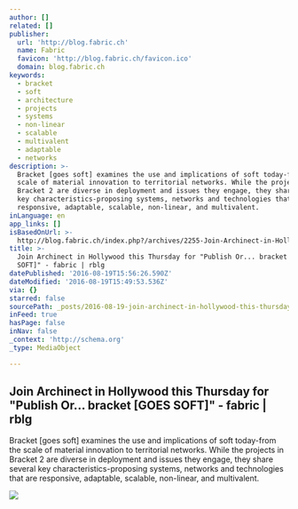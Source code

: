```yaml
---
author: []
related: []
publisher:
  url: 'http://blog.fabric.ch'
  name: Fabric
  favicon: 'http://blog.fabric.ch/favicon.ico'
  domain: blog.fabric.ch
keywords:
  - bracket
  - soft
  - architecture
  - projects
  - systems
  - non-linear
  - scalable
  - multivalent
  - adaptable
  - networks
description: >-
  Bracket [goes soft] examines the use and implications of soft today-from the
  scale of material innovation to territorial networks. While the projects in
  Bracket 2 are diverse in deployment and issues they engage, they share several
  key characteristics-proposing systems, networks and technologies that are
  responsive, adaptable, scalable, non-linear, and multivalent.
inLanguage: en
app_links: []
isBasedOnUrl: >-
  http://blog.fabric.ch/index.php?/archives/2255-Join-Archinect-in-Hollywood-this-Thursday-for-Publish-Or...-bracket-GOES-SOFT.html
title: >-
  Join Archinect in Hollywood this Thursday for "Publish Or... bracket [GOES
  SOFT]" - fabric | rblg
datePublished: '2016-08-19T15:56:26.590Z'
dateModified: '2016-08-19T15:49:53.536Z'
via: {}
starred: false
sourcePath: _posts/2016-08-19-join-archinect-in-hollywood-this-thursday-for-publish-or.md
inFeed: true
hasPage: false
inNav: false
_context: 'http://schema.org'
_type: MediaObject

---
```

<article style=""><h1>Join Archinect in Hollywood this Thursday for "Publish Or... bracket [GOES SOFT]" - fabric | rblg</h1><p>Bracket [goes soft] examines the use and implications of soft today-from the scale of material innovation to territorial networks. While the projects in Bracket 2 are diverse in deployment and issues they engage, they share several key characteristics-proposing systems, networks and technologies that are responsive, adaptable, scalable, non-linear, and multivalent.</p><img src="http://blog.fabric.ch/fabric/images/2255_1334869201_0.jpg" /></article>